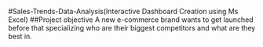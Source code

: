 #Sales-Trends-Data-Analysis(Interactive Dashboard Creation using Ms Excel) 
##Project objective 
A new e-commerce brand wants to get launched before that specializing who are their biggest competitors and what are they best in. 
